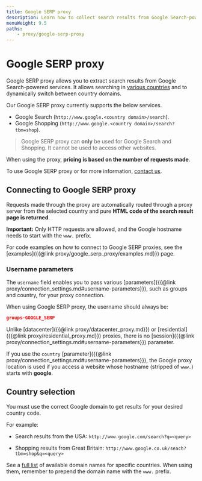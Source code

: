 ```yaml
---
title: Google SERP proxy
description: Learn how to collect search results from Google Search-powered tools. Get search results from localized domains in multiple countries, e.g. the US and Germany.
menuWeight: 9.5
paths:
    - proxy/google-serp-proxy
---
```


# [](#google-serp-proxy) Google SERP proxy

Google SERP proxy allows you to extract search results from Google Search-powered services. It allows searching in [various countries](#country-selection) and to dynamically switch between country domains.

Our Google SERP proxy currently supports the below services.

*   Google Search (`http://www.google.<country domain>/search`).
*   Google Shopping (`http://www.google.<country domain>/search?tbm=shop`).

> Google SERP proxy can **only** be used for Google Search and Shopping. It cannot be used to access other websites.

When using the proxy, **pricing is based on the number of requests made**. 

To use Google SERP proxy or for more information, [contact us](https://apify.com/contact).

## [](#connecting-to-google-serp-proxy) Connecting to Google SERP proxy

Requests made through the proxy are automatically routed through a proxy server from the selected country and pure **HTML code of the search result page is returned**.

**Important:** Only HTTP requests are allowed, and the Google hostname needs to start with the `www.` prefix.

For code examples on how to connect to Google SERP proxies, see the [examples]({{@link proxy/google_serp_proxy/examples.md}}) page.

### [](#username-parameters) Username parameters

The `username` field enables you to pass various [parameters]({{@link proxy/connection_settings.md#username-parameters}}), such as groups and country, for your proxy connection.

When using Google SERP proxy, the username should always be:

```json
groups-GOOGLE_SERP
```

Unlike [datacenter]({{@link proxy/datacenter_proxy.md}}) or [residential]({{@link proxy/residential_proxy.md}}) proxies, there is no [session]({{@link proxy/connection_settings.md#username-parameters}}) parameter.

If you use the `country` [parameter]({{@link proxy/connection_settings.md#username-parameters}}), the Google proxy location is used if you access a website whose hostname (stripped of `www.`) starts with **google**.

## [](#country-selection) Country selection

You must use the correct Google domain to get results for your desired country code.

For example:

* Search results from the USA: `http://www.google.com/search?q=<query>`

* Shopping results from Great Britain: `http://www.google.co.uk/seach?tbm=shop&q=<query>`

See a [full list](https://ipfs.io/ipfs/QmXoypizjW3WknFiJnKLwHCnL72vedxjQkDDP1mXWo6uco/wiki/List_of_Google_domains.html) of available domain names for specific countries. When using them, remember to prepend the domain name with the `www.` prefix.
